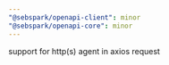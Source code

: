 ```yaml
---
"@sebspark/openapi-client": minor
"@sebspark/openapi-core": minor
---
```


support for http(s) agent in axios request
